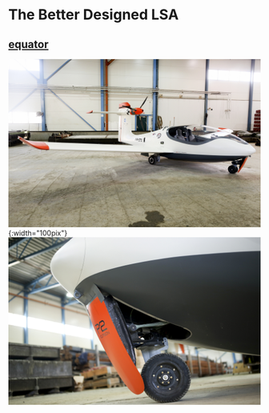 # The Better Designed LSA #
## [equator](https://www.equatoraircraft.com/) ##
![equator](https://github.com/chaosign/LEAP/blob/master/similar_lsa/052A4065m.jpg){:width="100pix"}
![equator](https://github.com/chaosign/LEAP/blob/master/similar_lsa/052A4205m.jpg)
